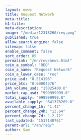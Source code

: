 ```yaml
---
layout: news
title: Request Network
meta-title: 
h1-title: 
meta-description: 
image: "/media/12318260/req.png"
published: true
allow_search_engine: false
sitemap: false
enable_comment: false
sort_order: 85
permalink: "/en/req/news.html"
coin_a_symbol: "REQ"
coin_a_name: "Request Network"
coin_a_lower_case: "req"
price_usd: "0.514196"
price_btc: "0.00004376"
24h_volume_usd: "15025400.0"
market_cap_usd: "999999999.0"
total_supply: "999999999.0"
available_supply: "641378269.0"
percent_change_1h: "1.43"
percent_change_24h: "13.64"
percent_change_7d: "-2.12"
last_updated: "1517140761"
parent-url: "/en/req/"
author: Sam
---
```


